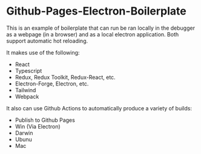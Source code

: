 # Github-Pages-Electron-Boilerplate

This is an example of boilerplate that can run be ran locally in the debugger as a webpage (in a browser) and as a local electron application. Both support automatic hot reloading.

It makes use of the following:

- React
- Typescript
- Redux, Redux Toolkit, Redux-React, etc.
- Electron-Forge, Electron, etc.
- Tailwind
- Webpack

It also can use Github Actions to automatically produce a variety of builds:

- Publish to Github Pages
- Win (Via Electron)
- Darwin
- Ubunu
- Mac
